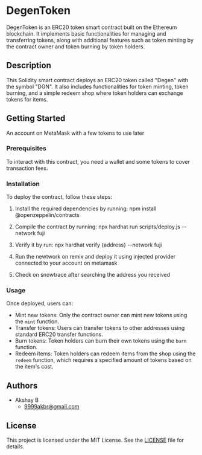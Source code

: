 # DegenToken

DegenToken is an ERC20 token smart contract built on the Ethereum blockchain. It implements basic functionalities for managing and transferring tokens, along with additional features such as token minting by the contract owner and token burning by token holders.

## Description

This Solidity smart contract deploys an ERC20 token called "Degen" with the symbol "DGN". It also includes functionalities for token minting, token burning, and a simple redeem shop where token holders can exchange tokens for items.

## Getting Started
An account on MetaMask with a few tokens to use later
### Prerequisites

To interact with this contract, you need a wallet and some tokens to cover transaction fees.

### Installation

To deploy the contract, follow these steps:

1. Install the required dependencies by running:
npm install @openzeppelin/contracts

2. Compile the contract by running:
npx hardhat run scripts/deploy.js --network fuji
3. Verify it by run:
npx hardhat verify {address} --network fuji
4. Run the newtwork on remix and deploy it using injected provider connected to your account on metamask
5. Check on snowtrace after searching the address you received

### Usage

Once deployed, users can:

- Mint new tokens: Only the contract owner can mint new tokens using the `mint` function.
- Transfer tokens: Users can transfer tokens to other addresses using standard ERC20 transfer functions.
- Burn tokens: Token holders can burn their own tokens using the `burn` function.
- Redeem items: Token holders can redeem items from the shop using the `redeem` function, which requires a specified amount of tokens based on the item's cost.

## Authors

- Akshay B
  - 9999akbr@gmail.com

## License

This project is licensed under the MIT License. See the [LICENSE](LICENSE) file for details.